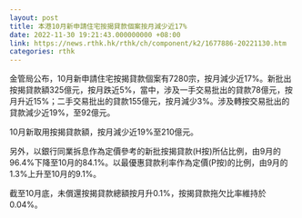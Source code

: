 ```yaml
---
layout: post
title: 本港10月新申請住宅按揭貸款個案按月減少近17%
date: 2022-11-30 19:21:43.000000000 +08:00
link: https://news.rthk.hk/rthk/ch/component/k2/1677886-20221130.htm
categories: rthk
---
```


金管局公布，10月新申請住宅按揭貸款個案有7280宗，按月減少近17%。新批出按揭貸款額325億元，按月跌近5%，當中，涉及一手交易批出的貸款78億元，按月升近15%；二手交易批出的貸款155億元，按月減少3%。涉及轉按交易批出的貸款減少近19%，至92億元。

10月新取用按揭貸款額，按月減少近19%至210億元。

另外，以銀行同業拆息作為定價參考的新批按揭貸款(H按)所佔比例，由9月的96.4%下降至10月的84.1%。以最優惠貸款利率作為定價(P按)的比例，由9月的1.3%上升至10月的9.1%。

截至10月底，未償還按揭貸款總額按月升0.1%，按揭貸款拖欠比率維持於0.04%。
